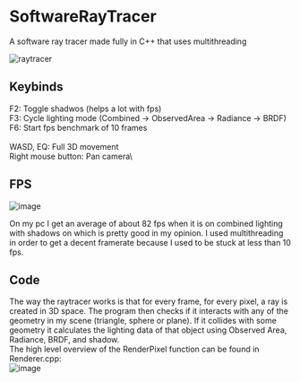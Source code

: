 # SoftwareRayTracer
A software ray tracer made fully in C++ that uses multithreading

![raytracer](https://github.com/MendelDebrabandere/SoftwareRayTracer/assets/95921047/8067c9d1-d732-4db1-86b8-6bef7d9d9516)

## Keybinds
F2: Toggle shadwos (helps a lot with fps)\
F3: Cycle lighting mode (Combined -> ObservedArea -> Radiance -> BRDF) \
F6: Start fps benchmark of 10 frames \
\
WASD, EQ: Full 3D movement\
Right mouse button: Pan camera\

## FPS
![image](https://github.com/MendelDebrabandere/SoftwareRayTracer/assets/95921047/a7a7f336-a36b-4349-b085-924fe3ef3b11)

On my pc I get an average of about 82 fps when it is on combined lighting with shadows on which is pretty good in my opinion.
I used multithreading in order to get a decent framerate because I used to be stuck at less than 10 fps.

## Code
The way the raytracer works is that for every frame, for every pixel, a ray is created in 3D space. The program then checks if it interacts with any of the geometry in my scene (triangle, sphere or plane).
If it collides with some geometry it calculates the lighting data of that object using Observed Area, Radiance, BRDF, and shadow. \
The high level overview of the RenderPixel function can be found in Renderer.cpp:\
![image](https://github.com/MendelDebrabandere/SoftwareRayTracer/assets/95921047/177d4e21-ab32-4273-94a1-7b9c58f4e198)
